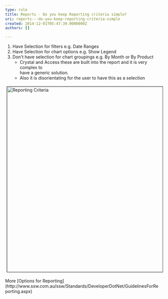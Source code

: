 ```yaml
---
type: rule
title: Reports - Do you keep Reporting criteria simple?
uri: reports---do-you-keep-reporting-criteria-simple
created: 2014-12-01T05:47:39.0000000Z
authors: []

---
```


 
1. Have Selection for filters e.g. Date Ranges
2. Have Selection for chart options e.g. Show Legend
3. Don't have selection for chart groupings e.g. By Month or By Product
    - Crystal and Access these are built into the report and it is very complex to <br>                                have a generic solution.
    - Also it is disorientating for the user to have this as a selection

 <dl class="image"><dt> 
      <img border="1" alt="Reporting Criteria" src="http&#58;//www.ssw.com.au/ssw/Standards/Rules/Images/GraphInterface.gif" style="margin&#58;5px;width&#58;600px;">
   </dt></dl>
More     [Options for Reporting](http&#58;//www.ssw.com.au/ssw/Standards/DeveloperDotNet/GuidelinesForReporting.aspx)

